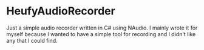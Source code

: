 # HeufyAudioRecorder
Just a simple audio recorder written in C# using NAudio. I mainly wrote it for
myself because I wanted to have a simple tool for recording and I didn't like
any that I could find.
